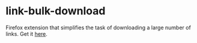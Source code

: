# link-bulk-download
Firefox extension that simplifies the task of downloading a large number of links.
Get it [here](https://addons.mozilla.org/en-US/firefox/addon/link-bulk-downloader/).
